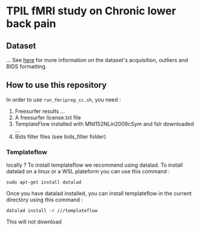 # TPIL fMRI study on Chronic lower back pain


## Dataset
...
See [here](https://github.com/Tetreault-Pain-Imaging-Lab/dataset_LongitudinalNoTreatement) for more information on the dataset's acquisition, outliers and BIDS formatting.

## How to use this repository

In order to use `run_fmriprep_cc.sh`, you need :

1. Freesurfer results ...
2. A freesurfer license.txt file
3. TemplateFlow installed with MNI152NLin2009cSym and fslr downloaded ...
4. Bids filter files (see bids_filter folder)
   


### Templateflow
locally ?
To install templateflow we recommend using datalad. To install datalad on a linux or a WSL plateform you can use this command :
```
sudo apt-get install datalad
``` 
Once you have datalad installed, you can install templateflow in the current directory using this command :
```
datalad install -r ///templateflow
```
This will not download 
